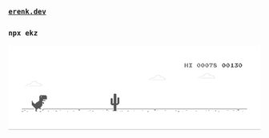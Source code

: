 ### [`erenk.dev`](https://erenk.dev)
### `npx ekz`

[![](https://github.com/erenkulaksiz/erenkulaksiz/blob/master/dino.gif)](https://chromedino.com)
